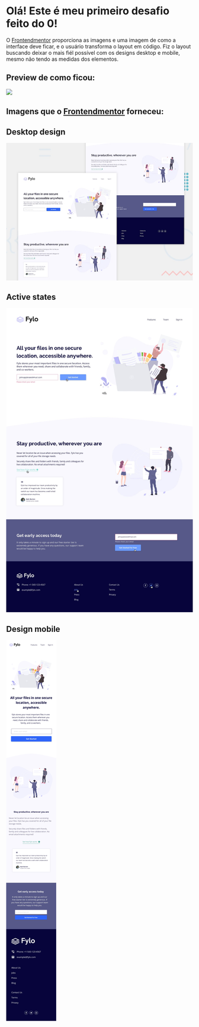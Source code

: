 # Olá! Este é meu primeiro desafio feito do 0!

O <a href="www.frontendmentor.io">Frontendmentor</a> proporciona as imagens e uma imagem de como a interface deve ficar, e o usuário transforma o layout em código.
Fiz o layout buscando deixar o mais fiél possível com os designs desktop e mobile, mesmo não tendo as medidas dos elementos.

## Preview de como ficou:
<img src="/fylo.gif">

## Imagens que o <a href="www.frontendmentor.io">Frontendmentor</a> forneceu:

## Desktop design
<img width="800" src="design/desktop-preview.jpg">

## Active states
<img width="800" src="design/active-states.jpg">

## Design mobile
<img src="design/mobile-design.jpg">
